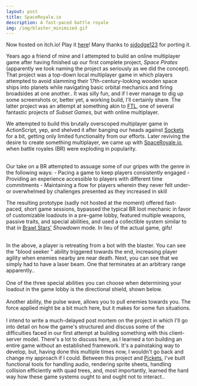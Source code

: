 ```yaml
---
layout: post
title: SpaceRoyale.io
description: A fast-paced battle royale
img: /img/blaster_minimized.gif
---
```


Now hosted on itch.io! Play it <a href="https://moonshotstudios.itch.io/spaceroyale">here</a>! Many thanks to <a href="https://github.com/sjdodge123">sjdodge123</a> for porting it.

Years ago a friend of mine and I attempted to build an online multiplayer game after having finished up our first complete project, *Space Pirates* (apparently we took naming the project as seriously as we did the concept). That project was a top-down local multiplayer game in which players attempted to avoid slamming their 17th-century-looking wooden space ships into planets while navigating basic orbital mechanics and firing broadsides at one another.. It was silly fun, and if I ever manage to dig up some screenshots or, better yet, a working build, I'll certainly share. The latter project was an attempt at something akin to <a href="https://subsetgames.com/ftl.html">FTL</a>, one of several fantastic projects of *Subset Games*, but with online multiplayer.  

We attempted to build this brutally overscoped multiplayer game in ActionScript, yep, and shelved it after banging our heads against <a href="https://help.adobe.com/en_US/FlashPlatform/reference/actionscript/3/flash/net/Socket.html">Sockets</a> for a bit, getting only limited functionality from our efforts. Later reviving the desire to create something multiplayer, we came up with <a href="https://github.com/sjdodge123/spacepirates.io">SpaceRoyale.io</a>, when battle royales (BR) were exploding in popularity.  
<div style="text-align:center">
	<img class="two" src="{{ site.baseurl }}/img/spaceroyale_banner.png" alt="" title="SpaceRoyale.io"/>
</div>  
<br/>
Our take on a BR attempted to assuage some of our gripes with the genre in the following ways:  
- Pacing a game to keep players consistently engaged  
- Providing an experience accessible to players with different time commitments  
- Maintaining a flow for players wherein they never felt under- or overwhelmed by challenges presented as they increased in skill  

The resulting prototype (sadly not hosted at the moment) offered fast-paced, short game sessions, bypassed the typical BR loot mechanic in favor of customizable loadouts in a pre-game lobby, featured multiple weapons, passive traits, and special abilities, and used a collectible system similar to that in <a href="https://supercell.com/en/games/brawlstars/">Brawl Stars'</a> *Showdown* mode. In lieu of the actual game, gifs!
<div class="img_row" style="text-align:center">
	<img class="two" src="{{ site.baseurl }}/img/blaster.gif" alt="" title="Blaster action."/>
</div>
<br/>
In the above, a player is retreating from a bot with the blaster. You can see the "blood seeker	" ability triggered towards the end, increasing player agility when enemies nearby are near death. Next, you can see that we simply had to have a laser beam. One that terminates at an arbitrary range apparently..
<div class="img_row" style="text-align:center">
	<img class="two" src="{{ site.baseurl }}/img/particlebeam.gif" alt="" title="Particle beam!"/>
</div>
<br/>
One of the three special abilities you can choose when determining your loadout in the game lobby is the directional shield, shown below.
<div class="img_row" style="text-align:center">
	<img class="two" src="{{ site.baseurl }}/img/shield.gif" alt="" title="The directional shield ability."/>
</div>
<br/>
Another ability, the pulse wave, allows you to pull enemies towards you. The force applied might be a bit much here, but it makes for some fun situations.
<div class="img_row" style="text-align:center">
	<img class="two" src="{{ site.baseurl }}/img/pulsewave.gif" alt="" title="The pulse ability."/>
</div>
<br/>
I intend to write a much-delayed post mortem on the project in which I'll go into detail on how the game's structured and discuss some of the difficulties faced in our first attempt at building something with this client-server model. There's a lot to discuss here, as I learned a ton building an entire game without an established framework. It's a painstaking way to develop, but, having done this multiple times now, I wouldn't go back and change my approach if I could. Between this project and <a href="{{ site.baseurl }}/pickets">Pickets</a>, I've built functional tools for handling audio, rendering sprite sheets, handling collision efficiently with quad trees, and, most importantly, learned the hard way how these game systems ought to and ought not to interact..
<br/><br/><br/>
